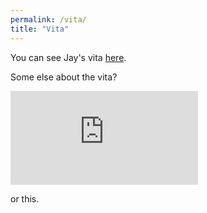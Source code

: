 ```yaml
---
permalink: /vita/
title: "Vita"
---
```


You can see Jay's vita [here](pfaffman-vita.pdf).

Some else about the vita?


<embed src="https://belovanna.github.io/assets/download/sample.pdf" type="application/pdf" />
 

or this.
